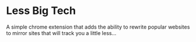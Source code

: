 # Less Big Tech

A simple chrome extension that adds the ability to rewrite popular websites to mirror sites that will track you a little less...
